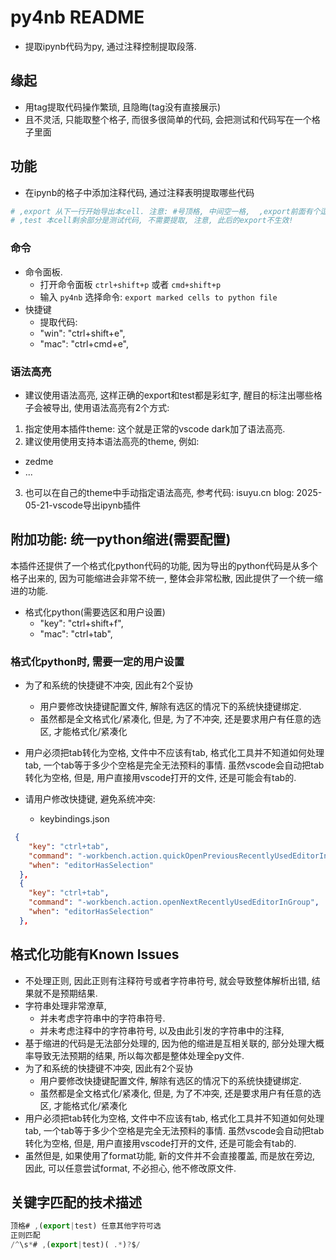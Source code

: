 # py4nb README

* 提取ipynb代码为py, 通过注释控制提取段落.

## 缘起
* 用tag提取代码操作繁琐, 且隐晦(tag没有直接展示)
* 且不灵活, 只能取整个格子, 而很多很简单的代码, 会把测试和代码写在一个格子里面


## 功能
* 在ipynb的格子中添加注释代码, 通过注释表明提取哪些代码
```python
# ,export 从下一行开始导出本cell. 注意: #号顶格, 中间空一格,  ,export前面有个逗号
# ,test 本cell剩余部分是测试代码, 不需要提取, 注意, 此后的export不生效!
```
### 命令
* 命令面板.
  * 打开命令面板 `ctrl+shift+p` 或者 `cmd+shift+p`
  * 输入 `py4nb` 选择命令: `export marked cells to python file`
* 快捷键
  * 提取代码:
  * "win": "ctrl+shift+e",
  * "mac": "ctrl+cmd+e",

### 语法高亮
* 建议使用语法高亮, 这样正确的export和test都是彩虹字, 醒目的标注出哪些格子会被导出, 使用语法高亮有2个方式:
1. 指定使用本插件theme: 这个就是正常的vscode dark加了语法高亮. 
2. 建议使用使用支持本语法高亮的theme, 例如:
  * zedme
  * ...
3. 也可以在自己的theme中手动指定语法高亮, 参考代码: isuyu.cn     blog: 2025-05-21-vscode导出ipynb插件





## 附加功能: 统一python缩进(需要配置)
本插件还提供了一个格式化python代码的功能, 因为导出的python代码是从多个格子出来的, 因为可能缩进会非常不统一, 整体会非常松散, 因此提供了一个统一缩进的功能.
* 格式化python(需要选区和用户设置)      
  * "key": "ctrl+shift+f",
  * "mac": "ctrl+tab",
### 格式化python时, 需要一定的用户设置
* 为了和系统的快捷键不冲突, 因此有2个妥协
  * 用户要修改快捷键配置文件, 解除有选区的情况下的系统快捷键绑定.
  * 虽然都是全文格式化/紧凑化, 但是, 为了不冲突, 还是要求用户有任意的选区, 才能格式化/紧凑化
* 用户必须把tab转化为空格, 文件中不应该有tab, 格式化工具并不知道如何处理tab, 一个tab等于多少个空格是完全无法预料的事情. 虽然vscode会自动把tab转化为空格, 但是, 用户直接用vscode打开的文件, 还是可能会有tab的.

* 请用户修改快捷键, 避免系统冲突:
  * keybindings.json
```json
 {
    "key": "ctrl+tab",
    "command": "-workbench.action.quickOpenPreviousRecentlyUsedEditorInGroup",
    "when": "editorHasSelection"
  },
  {
    "key": "ctrl+tab", 
    "command": "-workbench.action.openNextRecentlyUsedEditorInGroup",
    "when": "editorHasSelection"
  },

```

## 格式化功能有Known Issues
* 不处理正则, 因此正则有注释符号或者字符串符号, 就会导致整体解析出错, 结果就不是预期结果.
* 字符串处理非常潦草, 
  * 并未考虑字符串中的字符串符号.
  * 并未考虑注释中的字符串符号, 以及由此引发的字符串中的注释, 
* 基于缩进的代码是无法部分处理的, 因为他的缩进是互相关联的, 部分处理大概率导致无法预期的结果, 所以每次都是整体处理全py文件. 
* 为了和系统的快捷键不冲突, 因此有2个妥协
  * 用户要修改快捷键配置文件, 解除有选区的情况下的系统快捷键绑定.
  * 虽然都是全文格式化/紧凑化, 但是, 为了不冲突, 还是要求用户有任意的选区, 才能格式化/紧凑化
* 用户必须把tab转化为空格, 文件中不应该有tab, 格式化工具并不知道如何处理tab, 一个tab等于多少个空格是完全无法预料的事情. 虽然vscode会自动把tab转化为空格, 但是, 用户直接用vscode打开的文件, 还是可能会有tab的.
* 虽然但是, 如果使用了format功能, 新的文件并不会直接覆盖, 而是放在旁边, 因此, 可以任意尝试format, 不必担心, 他不修改原文件.


## 关键字匹配的技术描述
```js
顶格# ,(export|test) 任意其他字符可选
正则匹配
/^\s*# ,(export|test)( .*)?$/
```